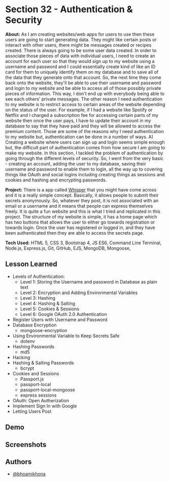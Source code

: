
# Section 32 - Authentication & Security

**About:** As I am creating websites/web apps for users to use then these users are going to start generating data. They might like certain posts or interact with other users, there might be messages created or recipes created. There is always going to be some user data created. In order to associate those pieces of data with individual users, I need to create an account for each user so that they would sign up to my website using a username and password and I could essentially create kind of like an ID card for them to uniquely identify them on my database and to save all of the data that they generate onto that account. So, the next time they come back onto the website, they'll be able to use their username and password and login to my website and be able to access all of those possibly private pieces of information. This way, I don't end up with everybody being able to see each others' private messages. The other reason I need authentication to my website is to restrict access to certain areas of the website depending on the status of the user. For example, if I had a website like Spotify or Netflix and I charged a subscription fee for accessing certain parts of my website then once the user pays, I have to update their account in my database to say that they have paid and they will be allowed to access the premium content. Those are some of the reasons why I need authentication to my website but, authentication can be done in a number of ways. A) Creating a website where users can sign up and login seems simple enough but, the difficult part of authentication comes from how secure I am going to make my website. In this section, I tackled the problem of authentication by going through the different levels of security. So, I went from the very basic - creating an account, adding the user to my database, saving their username and password to enable them to login, all the way up to covering things like OAuth and social logins including creating things as sessions and cookies and hashing and encrypting passwords.

**Project:** There is a app called [Whisper](https://apps.apple.com/us/app/whisper-share-express-meet/id506141837) that you might have come across and it is a really simple concept. Basically, it allows people to submit their secrets anonymously. So, whatever they post, it is not associated with an email or a username and it means that people can express themselves freely. It is quite a fun website and this is what I tried and replicated in this project. The structure of my website is simple, it has a home page which has two buttons that allows the user to either go towards registration or towards login. Once the user has registered or logged in, and they have been authenticated then they are able to access the secrets page.

**Tech Used:** HTML 5, CSS 3, Bootstrap 4, JS ES6, Command Line Terminal, Node.js, Express.js, Git, GitHub, EJS, MongoDB, Mongoose, 
## Lesson Learned
- Levels of Authentication:
    - Level 1: Storing the Username and password in Database as plain text
    - Level 2: Encryption and Adding Environmental Variables
    - Level 3: Hashing
    - Level 4: Hashing & Salting
    - Level 5: Cookies & Sessions 
    - Level 6: Google OAuth 2.0 Authentication
- Register Users with Username and Password
- Database Encryption
    - mongoose-encryption
- Using Environmental Variable to Keep Secrets Safe
    - dotenv
- Hashing Passwords
    - md5
- Hacking
- Hashing & Salting Passwords
    - bcrypt
- Cookies and Sessions
    - Passport.js
    - passport-local
    - passport-local-mongoose
    - express sessions
- OAuth: Open Autherization
- Implement Sign In with Google
- Letting Users Post
## Demo





## Screenshots




## Authors

- [@bhoamikhona](https://github.com/bhoamikhona)


